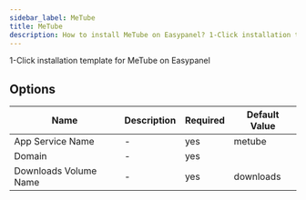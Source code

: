 ```yaml
---
sidebar_label: MeTube
title: MeTube
description: How to install MeTube on Easypanel? 1-Click installation template for MeTube on Easypanel
---
```


<!-- generated -->

1-Click installation template for MeTube on Easypanel

## Options

Name | Description | Required | Default Value
-|-|-|-
App Service Name | - | yes | metube
Domain | - | yes | 
Downloads Volume Name | - | yes | downloads
